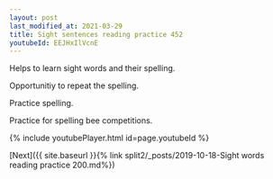 ```yaml
---
layout: post
last_modified_at: 2021-03-29
title: Sight sentences reading practice 452
youtubeId: EEJHxIlVcnE
---
```

 
 
Helps to learn sight words and their spelling.

Opportunitiy to repeat the spelling. 

Practice spelling. 
 
Practice for spelling bee competitions. 
 
{% include youtubePlayer.html id=page.youtubeId %}
 
 

[Next]({{ site.baseurl }}{% link  split2/_posts/2019-10-18-Sight words reading practice 200.md%})
 
